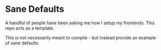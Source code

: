 # Sane Defaults

A handful of people have been asking me how I setup my frontends. This repo acts as a template.

This is not necessarily meant to compile - but instead provide an example of sane defaults.

